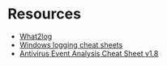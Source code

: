 # Resources

- [What2log](https://what2log.com/) 
- [Windows logging cheat sheets](https://www.malwarearchaeology.com/cheat-sheets/)
- [Antivirus Event Analysis Cheat Sheet v1.8](https://www.nextron-systems.com/2021/03/25/antivirus-event-analysis-cheat-sheet-v1-8/)